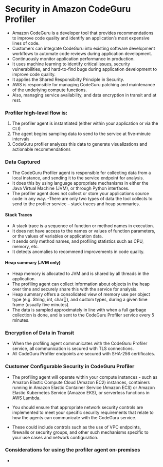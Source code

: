 
# Security in Amazon CodeGuru Profiler

- Amazon CodeGuru is a developer tool that provides recommendations to improve code quality and identify an application’s most expensive lines of code. 
- Customers can integrate CodeGuru into existing software development workflows to automate code reviews during application development. 
- Continuously monitor application performance in production. 
- It uses machine learning to identify critical issues, security vulnerabilities, and hard-to-find bugs during application development to improve code quality.
- It applies the Shared Responsibilty Principle in Security. 
- AWS is responsible for managing CodeGuru patching and maintenance of the underlying compute functions. 
- Also, managing service availability, and data encryption in transit and at rest.


### Profiler high-level flow is:
 1. The profiler agent is instantiated (either within your application or via the CLI)
 2. The agent begins sampling data to send to the service at five-minute intervals
 3. CodeGuru profiler analyzes this data to generate visualizations and actionable recommendations


### Data Captured 
- The CodeGuru Profiler agent is responsible for collecting data from a local instance, and sending it to the service endpoint for analysis.
- It does this by using language appropriate mechanisms in either the Java Virtual Machine (JVM), or through Python interfaces.
- The profiler agent does not collect or store your applications source code in any way.
-There are only two types of data the tool collects to send to the profiler service – stack traces and heap summaries.

#### Stack Traces
- A stack trace is a sequence of function or method names in execution. 
- It does not have access to the names or values of function parameters, or the values of variables or application data.
- It sends only method names, and profiling statistics such as CPU, memory, etc. 
- It detects anomalies to recommend improvements in code quality. 

#### Heap summary (JVM only) 
- Heap memory is allocated to JVM and is shared by all threads in the application.
- The profiling agent can collect information about objects in the heap over time and securely share this with the service for analysis.
- Heap summary offers a consolidated view of memory use per object type (e.g. String, int, char[]), and custom types, during a given time frame (usually five minutes). 
- The data is sampled approximately in line with when a full garbage collection is done, and is sent to the CodeGuru Profiler service every 5 minutes. 


### Encryption of Data in Transit
-  When the profiling agent communicates with the CodeGuru Profiler service, all communication is secured with TLS connections. 
-  All CodeGuru Profiler endpoints are secured with SHA-256 certificates. 


### Customer Configurable Security in CodeGuru Profiler
- The profiling agent will operate within your compute instances - such as Amazon Elastic Compute Cloud (Amazon EC2) instances, containers running in Amazon Elastic Container Service (Amazon ECS) or Amazon Elastic Kubernetes Service (Amazon EKS), or serverless functions in AWS Lambda.

- You should ensure that appropriate network security controls are implemented to meet your specific security requirements that relate to how the agents can communicate with the CodeGuru service.

- These could include controls such as the use of VPC endpoints, firewalls or security groups, and other such mechanisms specific to your use cases and network configuration. 


### Considerations for using the profiler agent on-premises
- 
